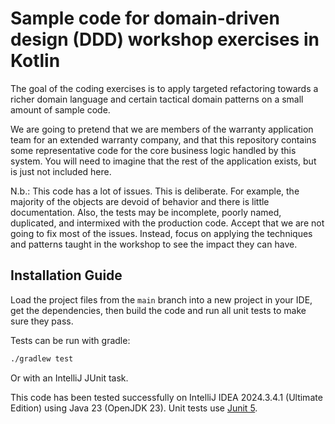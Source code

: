 # Sample code for domain-driven design (DDD) workshop exercises in Kotlin

The goal of the coding exercises is to apply targeted refactoring towards a richer domain language and certain tactical domain patterns on a small amount of sample code.

We are going to pretend that we are members of the warranty application team for an extended warranty company, and that this repository contains some representative code for the core business logic handled by this system. You will need to imagine that the rest of the application exists, but is just not included here.

N.b.: This code has a lot of issues. This is deliberate. For example, the majority of the objects are devoid of behavior and there is little documentation. Also, the tests may be incomplete, poorly named, duplicated, and intermixed with the production code. Accept that we are not going to fix most of the issues. Instead, focus on applying the techniques and patterns taught in the workshop to see the impact they can have.

## Installation Guide

Load the project files from the `main` branch into a new project in your IDE, get the dependencies, then build the code and run all unit tests to make sure they pass.

Tests can be run with gradle:

```bash
./gradlew test
```

Or with an IntelliJ JUnit task.

This code has been tested successfully on IntelliJ IDEA 2024.3.4.1 (Ultimate Edition) using Java 23 (OpenJDK 23). Unit tests use [Junit 5](https://junit.org/junit5/).